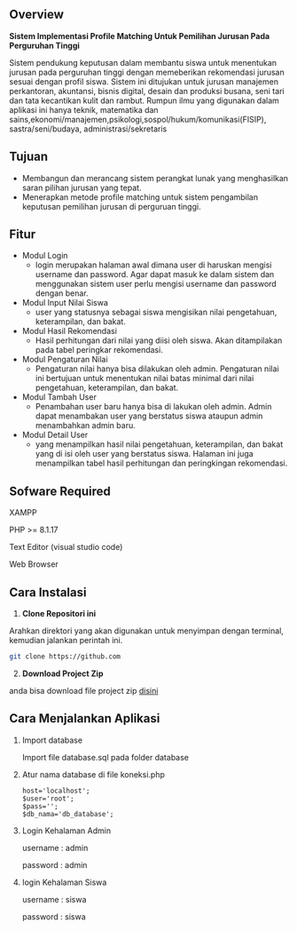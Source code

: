 ## Overview
**Sistem Implementasi Profile Matching Untuk Pemilihan Jurusan Pada Perguruhan Tinggi**

Sistem pendukung keputusan dalam membantu siswa untuk menentukan jurusan pada perguruhan tinggi dengan memeberikan rekomendasi jurusan sesuai dengan profil siswa. Sistem ini ditujukan untuk jurusan manajemen perkantoran, akuntansi, bisnis digital, desain dan produksi busana, seni tari dan tata kecantikan kulit dan rambut. Rumpun ilmu yang digunakan dalam aplikasi ini hanya teknik, matematika dan sains,ekonomi/manajemen,psikologi,sospol/hukum/komunikasi(FISIP), sastra/seni/budaya, administrasi/sekretaris

## Tujuan
- Membangun dan merancang sistem perangkat lunak yang menghasilkan saran pilihan jurusan yang tepat.
- Menerapkan metode profile matching untuk sistem pengambilan keputusan pemilihan jurusan di perguruan tinggi.

## Fitur
- Modul Login
    - login merupakan halaman awal dimana user di haruskan mengisi username dan password. Agar dapat masuk ke dalam sistem dan menggunakan sistem user perlu mengisi username dan password dengan benar.
- Modul Input Nilai Siswa
    - user yang statusnya sebagai siswa mengisikan nilai pengetahuan, keterampilan, dan bakat.
- Modul Hasil Rekomendasi
    - Hasil perhitungan dari nilai yang diisi oleh siswa. Akan ditampilakan pada tabel peringkar rekomendasi.
- Modul Pengaturan Nilai
    - Pengaturan nilai hanya bisa dilakukan oleh admin. Pengaturan nilai ini bertujuan untuk menentukan nilai batas minimal dari nilai pengetahuan, keterampilan, dan bakat. 
- Modul Tambah User
    - Penambahan user baru hanya bisa di lakukan oleh admin. Admin dapat menambakan user yang berstatus siswa ataupun admin menambahkan admin baru.
- Modul Detail User
    - yang menampilkan hasil nilai pengetahuan, keterampilan, dan bakat yang di isi oleh user yang berstatus siswa. Halaman ini juga menampilkan tabel hasil perhitungan dan peringkingan rekomendasi.

## Sofware Required
XAMPP

PHP >= 8.1.17

Text Editor (visual studio code)

Web Browser

## Cara Instalasi
1. **Clone Repositori ini**

Arahkan direktori yang akan digunakan untuk menyimpan dengan terminal, kemudian jalankan perintah ini.
```bash
git clone https://github.com
```
2. **Download Project Zip**

anda bisa download file project zip [disini](https://github.com/)

## Cara Menjalankan Aplikasi
1. Import database 

    Import file database.sql pada folder database

2. Atur nama database di file koneksi.php
    ```
    host='localhost';
    $user='root';
    $pass='';
    $db_nama='db_database'; 
    ```

3. Login Kehalaman Admin

    username : admin

    password : admin

4. login Kehalaman Siswa 

    username : siswa

    password : siswa